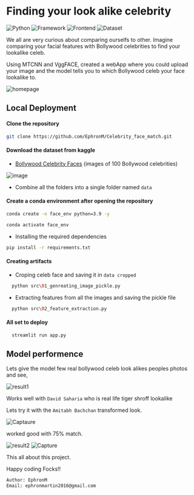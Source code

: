 
# Finding your look alike celebrity

![Python](https://img.shields.io/badge/Python-3.9-yellow)
![Framework](https://img.shields.io/badge/Framework-Streamlit-red)
![Frontend](https://img.shields.io/badge/Frontend-HTML/CSS/JS-green)
![Dataset](https://img.shields.io/badge/Dataset-Kaggle-blue)

We all are very curious about comparing ourselfs to other. Imagine comparing your facial features with Bollywood celebrities
to find your lookalike celeb.

Using MTCNN and VggFACE, created a webApp where you could upload your image and the model tells you to which Bollywood celeb your 
face lookalike to.

![homepage](https://user-images.githubusercontent.com/94764266/153998956-771d1f09-3d86-4628-ae90-4cbc9961f50a.JPG)

## Local Deployment

#### Clone the repository

```bash
git clone https://github.com/EphronM/Celebrity_face_match.git
```

#### Download the dataset from kaggle

- [Bollywood Celebrity Faces](https://www.kaggle.com/havingfun/100-bollywood-celebrity-faces) (images of 100 Bollywood celebrities)

![image](https://user-images.githubusercontent.com/94764266/153993051-3e83f02b-1aa6-4468-9ed7-694d3fe93a12.png)

* Combine all the folders into a single folder named `data` 

#### Create a conda environment after opening the repository

```bash
conda create -n face_env python=3.9 -y
```

```bash
conda activate face_env
```


- Installing the required dependencies
```bash
pip install -r requirements.txt
```

#### Creating artifacts

* Croping celeb face and saving it in `data cropped`

```bash
  python src\01_genreating_image_pickle.py
```
* Extracting features from all the images and saving the pickle file

```bash
  python src\02_feature_extraction.py
```

#### All set to deploy

```bash
  streamlit run app.py
```


## Model performence

Lets give the model few real bollywood celeb look alikes peoples photos and see,

![result1](https://user-images.githubusercontent.com/94764266/153999261-ec87b1d0-7f0a-41ff-b7b0-3c76fc755c53.JPG)

Works well with `David Saharia` who is real life tiger shroff lookalike


Lets try it with the `Amitabh Bachchan` transformed look.


![Captaure](https://user-images.githubusercontent.com/94764266/153999364-09e17ed7-b400-4d51-97ca-e10202b3481a.JPG)

worked good with 75% match.

![result2](https://user-images.githubusercontent.com/94764266/153998675-b98282cc-a148-43d9-9973-754646f7b0bd.JPG) ![Capture](https://user-images.githubusercontent.com/94764266/153998682-0a5dceaf-eab2-462a-83bb-b407bffbe763.JPG)



This all about this project. 

Happy coding Focks!!


```bash
Author: EphronM
Email: ephronmartin2016@gmail.com

```

